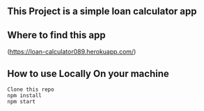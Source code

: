 

## This Project is a simple loan calculator app

## Where to find this app
(https://loan-calculator089.herokuapp.com/)

## How to use Locally On your machine

```
Clone this repo
npm install
npm start
```
